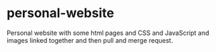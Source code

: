 # personal-website
Personal website with some html pages and CSS and JavaScript and images linked together and then pull and merge request.
